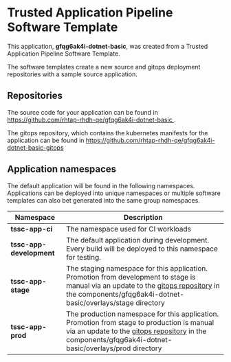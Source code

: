 # Trusted Application Pipeline Software Template

This application, **gfqg6ak4i-dotnet-basic**, was created from a Trusted Application Pipeline Software Template.

The software templates create a new source and gitops deployment repositories with a sample source application. 

## Repositories

The source code for your application can be found in [https://github.com/rhtap-rhdh-qe/gfqg6ak4i-dotnet-basic ](https://github.com/rhtap-rhdh-qe/gfqg6ak4i-dotnet-basic ).
 
The gitops repository, which contains the kubernetes manifests for the application can be found in 
[https://github.com/rhtap-rhdh-qe/gfqg6ak4i-dotnet-basic-gitops ](https://github.com/rhtap-rhdh-qe/gfqg6ak4i-dotnet-basic-gitops ) 

## Application namespaces 

The default application will be found in the following namespaces. Applications can be deployed into unique namespaces or multiple software templates can also bet generated into the same group namespaces.  

|  Namespace   |  Description   |  
| -------- | -------- |
| **tssc-app-ci** | The namespace used for CI workloads |
| **tssc-app-development** | The default application during development. Every build will be deployed to this namespace for testing. |
| **tssc-app-stage** | The staging namespace for this application. Promotion from development to stage is manual via an update to the [gitops repository](https://github.com/rhtap-rhdh-qe/gfqg6ak4i-dotnet-basic-gitops ) in the components/gfqg6ak4i-dotnet-basic/overlays/stage directory |
| **tssc-app-prod** | The production namespace for this application. Promotion from stage to production is manual via an update to the [gitops repository](https://github.com/rhtap-rhdh-qe/gfqg6ak4i-dotnet-basic-gitops ) in the components/gfqg6ak4i-dotnet-basic/overlays/prod directory |